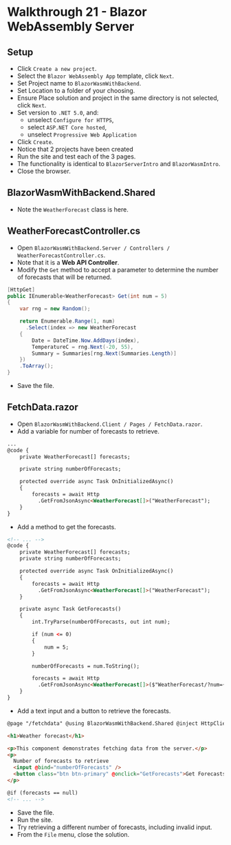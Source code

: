 # Walkthrough 21 - Blazor WebAssembly Server

## Setup

- Click `Create a new project`.
- Select the `Blazor WebAssembly App` template, click `Next`.
- Set Project name to `BlazorWasmWithBackend`.
- Set Location to a folder of your choosing.
- Ensure Place solution and project in the same directory is not selected, click `Next`.
- Set version to `.NET 5.0`, and:
  - unselect `Configure for HTTPS`,
  - select `ASP.NET Core hosted`,
  - unselect `Progressive Web Application`
- Click `Create`.
- Notice that 2 projects have been created
- Run the site and test each of the 3 pages.
- The functionality is identical to `BlazorServerIntro` and `BlazorWasmIntro`.
- Close the browser.

## BlazorWasmWithBackend.Shared

- Note the `WeatherForecast` class is here.

## WeatherForecastController.cs

- Open `BlazorWasmWithBackend.Server / Controllers / WeatherForecastController.cs`.
- Note that it is a **Web API Controller**.
- Modify the `Get` method to accept a parameter to determine the number of forecasts that will be returned.

```cs
[HttpGet]
public IEnumerable<WeatherForecast> Get(int num = 5)
{
    var rng = new Random();

    return Enumerable.Range(1, num)
      .Select(index => new WeatherForecast
    {
        Date = DateTime.Now.AddDays(index),
        TemperatureC = rng.Next(-20, 55),
        Summary = Summaries[rng.Next(Summaries.Length)]
    })
    .ToArray();
}
```

- Save the file.

## FetchData.razor

- Open `BlazorWasmWithBackend.Client / Pages / FetchData.razor`.
- Add a variable for number of forecasts to retrieve.

```html
...
@code {
    private WeatherForecast[] forecasts;

    private string numberOfForecasts;

    protected override async Task OnInitializedAsync()
    {
        forecasts = await Http
          .GetFromJsonAsync<WeatherForecast[]>("WeatherForecast");
    }
}
```

- Add a method to get the forecasts.

```html
<!-- ... -->
@code {
    private WeatherForecast[] forecasts;
    private string numberOfForecasts;

    protected override async Task OnInitializedAsync()
    {
        forecasts = await Http
          .GetFromJsonAsync<WeatherForecast[]>("WeatherForecast");
    }

    private async Task GetForecasts()
    {
        int.TryParse(numberOfForecasts, out int num);

        if (num <= 0)
        {
            num = 5;
        }

        numberOfForecasts = num.ToString();

        forecasts = await Http
          .GetFromJsonAsync<WeatherForecast[]>($"WeatherForecast/?num={num}");
    }
}
```

- Add a text input and a button to retrieve the forecasts.

```html
@page "/fetchdata" @using BlazorWasmWithBackend.Shared @inject HttpClient Http

<h1>Weather forecast</h1>

<p>This component demonstrates fetching data from the server.</p>
<p>
  Number of forecasts to retrieve
  <input @bind="numberOfForecasts" />
  <button class="btn btn-primary" @onclick="GetForecasts">Get Forecasts</button>
</p>

@if (forecasts == null)
<!-- ... -->
```

- Save the file.
- Run the site.
- Try retrieving a different number of forecasts, including invalid input.
- From the `File` menu, close the solution.
